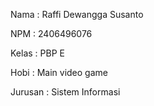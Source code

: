 Nama : Raffi Dewangga Susanto

NPM : 2406496076

Kelas : PBP E

Hobi : Main video game

Jurusan : Sistem Informasi